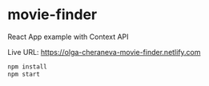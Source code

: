 # movie-finder

React App example with Context API

Live URL: https://olga-cheraneva-movie-finder.netlify.com

```bash
npm install
npm start
```
